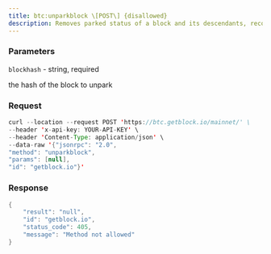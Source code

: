 ```yaml
---
title: btc:unparkblock \[POST\] {disallowed}
description: Removes parked status of a block and its descendants, reconsider themfor activation.This can be used to undo the effects of parkblock.
---
```


### Parameters


`blockhash` - string, required

the hash of the block to unpark

### Request

``` java
curl --location --request POST 'https://btc.getblock.io/mainnet/' \
--header 'x-api-key: YOUR-API-KEY' \
--header 'Content-Type: application/json' \
--data-raw '{"jsonrpc": "2.0",
"method": "unparkblock",
"params": [null],
"id": "getblock.io"}'
```

###  Response

``` java
{
    "result": "null",
    "id": "getblock.io",
    "status_code": 405,
    "message": "Method not allowed"
}
```


